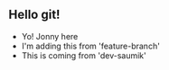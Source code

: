 ## Hello git!
- Yo! Jonny here
- I'm adding this from 'feature-branch'
- This is coming from 'dev-saumik'